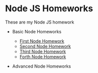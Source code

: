 # Node JS Homeworks

These are my Node JS homework

- Basic Node Homeworks

  - [First Node Homework](/Basic%20Node%20Homeworks/Node%20first%20homework/)
  - [Second Node Homework](/Basic%20Node%20Homeworks/Node%202%20homework-events/)
  - [Third Node Homework](/Basic%20Node%20Homeworks/Node_3_homework_server/)
  - [Forth Node Homework](/Basic%20Node%20Homeworks/node_4_homework_empress/)

- Advanced Node Homeworks
